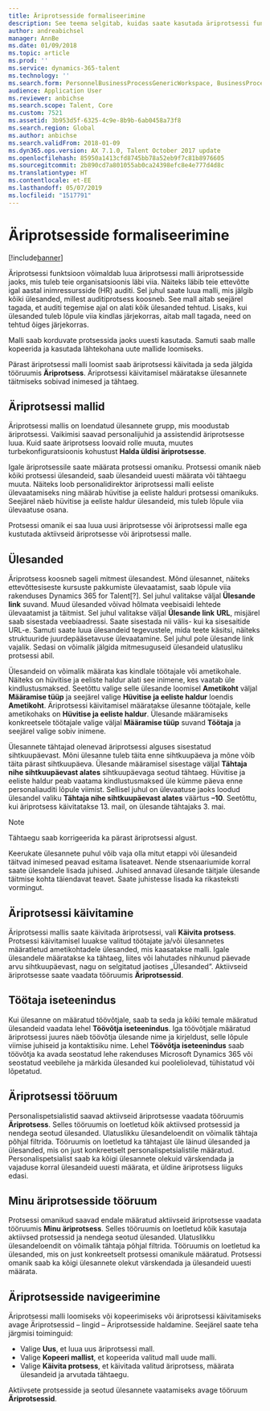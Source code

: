 ```yaml
---
title: Äriprotsesside formaliseerimine
description: See teema selgitab, kuidas saate kasutada äriprotsessi funktsiooni, et luua äriprotsessi malli protsesside jaoks, mis tuleb teie organisatsioonis läbi viia.
author: andreabichsel
manager: AnnBe
ms.date: 01/09/2018
ms.topic: article
ms.prod: ''
ms.service: dynamics-365-talent
ms.technology: ''
ms.search.form: PersonnelBusinessProcessGenericWorkspace, BusinessProcessGenericTemplateListpage, BusinessProcessGenericMyTemplates, BusinessProcessGroupAssignment
audience: Application User
ms.reviewer: anbichse
ms.search.scope: Talent, Core
ms.custom: 7521
ms.assetid: 3b953d5f-6325-4c9e-8b9b-6ab0458a73f8
ms.search.region: Global
ms.author: anbichse
ms.search.validFrom: 2018-01-09
ms.dyn365.ops.version: AX 7.1.0, Talent October 2017 update
ms.openlocfilehash: 85950a1413cfd8745bb78a52eb9f7c81b8976605
ms.sourcegitcommit: 2b890cd7a801055ab0ca24398efc8e4e777d4d8c
ms.translationtype: HT
ms.contentlocale: et-EE
ms.lasthandoff: 05/07/2019
ms.locfileid: "1517791"
---
```

# <a name="formalize-business-processes"></a>Äriprotsesside formaliseerimine

[!include[banner](includes/banner.md)]

Äriprotsessi funktsioon võimaldab luua äriprotsessi malli äriprotsesside jaoks, mis tuleb teie organisatsioonis läbi viia. Näiteks läbib teie ettevõtte igal aastal inimressursside (HR) auditi. Sel juhul saate luua malli, mis jälgib kõiki ülesanded, millest auditiprotsess koosneb. See mall aitab seejärel tagada, et auditi tegemise ajal on alati kõik ülesanded tehtud. Lisaks, kui ülesanded tuleb lõpule viia kindlas järjekorras, aitab mall tagada, need on tehtud õiges järjekorras.

Malli saab korduvate protsessida jaoks uuesti kasutada. Samuti saab malle kopeerida ja kasutada lähtekohana uute mallide loomiseks.

Pärast äriprotsessi malli loomist saab äriprotsessi käivitada ja seda jälgida tööruumis **Äriprotsess**. Äriprotsessi käivitamisel määratakse ülesannete täitmiseks sobivad inimesed ja tähtaeg.

## <a name="business-process-templates"></a>Äriprotsessi mallid
Äriprotsessi mallis on loendatud ülesannete grupp, mis moodustab äriprotsessi. Vaikimisi saavad personalijuhid ja assistendid äriprotsesse luua. Kuid saate äriprotsess loovaid rolle muuta, muutes turbekonfiguratsioonis kohustust **Halda üldisi äriprotsesse**.

Igale äriprotsessile saate määrata protsessi omaniku. Protsessi omanik näeb kõiki protsessi ülesandeid, saab ülesandeid uuesti määrata või tähtaegu muuta. Näiteks loob personalidirektor äriprotsessi malli eeliste ülevaatamiseks ning määrab hüvitise ja eeliste halduri protsessi omanikuks. Seejärel näeb hüvitise ja eeliste haldur ülesandeid, mis tuleb lõpule viia ülevaatuse osana.

Protsessi omanik ei saa luua uusi äriprotsesse või äriprotsessi malle ega kustutada aktiivseid äriprotsesse või äriprotsessi malle.

## <a name="tasks"></a>Ülesanded
Äriprotsess koosneb sageli mitmest ülesandest. Mõnd ülesannet, näiteks ettevõttesiseste kursuste pakkumiste ülevaatamist, saab lõpule viia rakenduses Dynamics 365 for Talent[?]. Sel juhul valitakse väljal **Ülesande link** suvand. Muud ülesanded võivad hõlmata veebisaidi lehtede ülevaatamist ja täitmist. Sel juhul valitakse väljal **Ülesande link** **URL**, misjärel saab sisestada veebiaadressi. Saate sisestada nii välis- kui ka sisesaitide URL-e. Samuti saate luua ülesandeid tegevustele, mida teete käsitsi, näiteks struktuuride juurdepääsetavuse ülevaatamine. Sel juhul pole ülesande link vajalik. Sedasi on võimalik jälgida mitmesuguseid ülesandeid ulatusliku protsessi abil.

Ülesandeid on võimalik määrata kas kindlale töötajale või ametikohale. Näiteks on hüvitise ja eeliste haldur alati see inimene, kes vaatab üle kindlustusmaksed. Seetõttu valige selle ülesande loomisel **Ametikoht** väljal **Määramise tüüp** ja seejärel valige **Hüvitise ja eeliste haldur** loendis **Ametikoht**. Äriprotsessi käivitamisel määratakse ülesanne töötajale, kelle ametikohaks on **Hüvitise ja eeliste haldur**. Ülesande määramiseks konkreetsele töötajale valige väljal **Määramise tüüp** suvand **Töötaja** ja seejärel valige sobiv inimene.

Ülesannete tähtajad olenevad äriprotsessi alguses sisestatud sihtkuupäevast. Mõni ülesanne tuleb täita enne sihtkuupäeva ja mõne võib täita pärast sihtkuupäeva. Ülesande määramisel sisestage väljal **Tähtaja nihe sihtkuupäevast alates** sihtkuupäevaga seotud tähtaeg. Hüvitise ja eeliste haldur peab vaatama kindlustusmaksed üle kümme päeva enne personaliauditi lõpule viimist. Sellisel juhul on ülevaatuse jaoks loodud ülesandel valiku **Tähtaja nihe sihtkuupäevast alates** väärtus **–10**. Seetõttu, kui äriprotsess käivitatakse 13. mail, on ülesande tähtajaks 3. mai.

> [!NOTE]
> Tähtaegu saab korrigeerida ka pärast äriprotsessi algust.

Keerukate ülesannete puhul võib vaja olla mitut etappi või ülesandeid täitvad inimesed peavad esitama lisateavet. Nende stsenaariumide korral saate ülesandele lisada juhised. Juhised annavad ülesande täitjale ülesande täitmise kohta täiendavat teavet. Saate juhistesse lisada ka rikasteksti vormingut.

## <a name="starting-a-business-process"></a>Äriprotsessi käivitamine
Äriprotsessi mallis saate käivitada äriprotsessi, vali **Käivita protsess**. Protsessi käivitamisel luuakse valitud töötajate ja/või ülesannetes määratletud ametikohtadele ülesanded, mis kaasatakse malli. Igale ülesandele määratakse ka tähtaeg, liites või lahutades nihkunud päevade arvu sihtkuupäevast, nagu on selgitatud jaotises „Ülesanded”. Aktiivseid äriprotsesse saate vaadata tööruumis **Äriprotsessid**.

## <a name="employee-self-service"></a>Töötaja iseteenindus
Kui ülesanne on määratud töövõtjale, saab ta seda ja kõiki temale määratud ülesandeid vaadata lehel **Töövõtja iseteenindus**. Iga töövõtjale määratud äriprotsessi juures näeb töövõtja ülesande nime ja kirjeldust, selle lõpule viimise juhiseid ja kontaktisiku nime. Lehel **Töövõtja iseteenindus** saab töövõtja ka avada seostatud lehe rakenduses Microsoft Dynamics 365 või seostatud veebilehe ja märkida ülesanded kui pooleliolevad, tühistatud või lõpetatud.

## <a name="business-process-workspace"></a>Äriprotsessi tööruum
Personalispetsialistid saavad aktiivseid äriprotsesse vaadata tööruumis **Äriprotsess**. Selles tööruumis on loetletud kõik aktiivsed protsessid ja nendega seotud ülesanded. Ulatuslikku ülesandeloendit on võimalik tähtaja põhjal filtrida. Tööruumis on loetletud ka tähtajast üle läinud ülesanded ja ülesanded, mis on just konkreetselt personalispetsialistile määratud. Personalispetsialist saab ka kõigi ülesannete olekuid värskendada ja vajaduse korral ülesandeid uuesti määrata, et üldine äriprotsess liiguks edasi.

## <a name="my-business-processes-workspace"></a>Minu äriprotsesside tööruum
Protsessi omanikud saavad endale määratud aktiivseid äriprotsesse vaadata tööruumis **Minu äriprotsess**. Selles tööruumis on loetletud kõik kasutaja aktiivsed protsessid ja nendega seotud ülesanded. Ulatuslikku ülesandeloendit on võimalik tähtaja põhjal filtrida. Tööruumis on loetletud ka ülesanded, mis on just konkreetselt protsessi omanikule määratud. Protsessi omanik saab ka kõigi ülesannete olekut värskendada ja ülesandeid uuesti määrata.

## <a name="navigating-business-processes"></a>Äriprotsesside navigeerimine
Äriprotsessi malli loomiseks või kopeerimiseks või äriprotsessi käivitamiseks avage Äriprotsessid – lingid – Äriprotsesside haldamine. Seejärel saate teha järgmisi toiminguid:

- Valige **Uus**, et luua uus äriprotsessi mall.
- Valige **Kopeeri mallist**, et kopeerida valitud mall uude malli.
- Valige **Käivita protsess**, et käivitada valitud äriprotsess, määrata ülesandeid ja arvutada tähtaegu.

Aktiivsete protsesside ja seotud ülesannete vaatamiseks avage tööruum **Äriprotsessid**.

